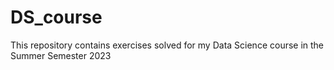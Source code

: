 # DS_course
This repository contains exercises solved for my Data Science course in the Summer Semester 2023
